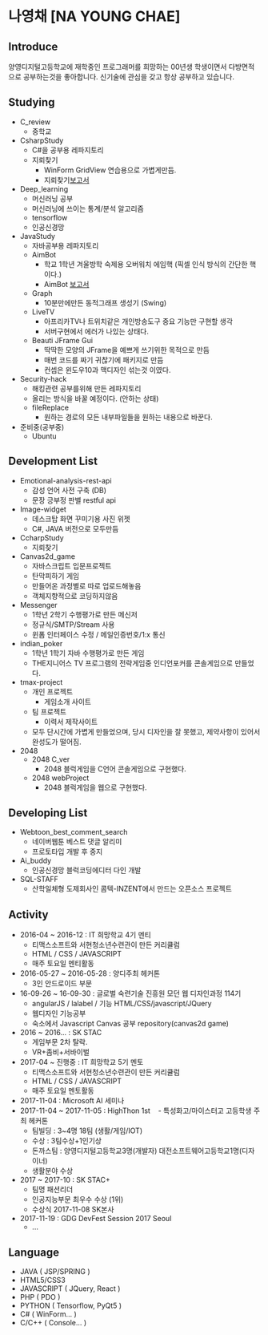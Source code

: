 # 나영채 [NA YOUNG CHAE]
## Introduce
양영디지털고등학교에 재학중인 프로그래머를 희망하는 00년생 학생이면서 다방면적으로 공부하는것을 좋아합니다.
신기술에 관심을 갖고 항상 공부하고 있습니다.
## Studying
- C_review
	- 중학교 
- CsharpStudy
	- C#을 공부용 레파지토리
	- 지뢰찾기
		- WinForm GridView 연습용으로 가볍게만듬.
		- 지뢰찾기[보고서](http://ra20617.dothome.co.kr/codePDF/PDF/%EC%A7%80%EB%A2%B0%EC%B0%BE%EA%B8%B0%20%EB%82%98%EC%98%81%EC%B1%84.pdf)
- Deep_learning
    - 머신러닝 공부
	- 머신러닝에 쓰이는 통계/분석 알고리즘 
	- tensorflow
    - 인공신경망
- JavaStudy
    - 자바공부용 레파지토리 
	- AimBot
		- 학교 1학년 겨울방학 숙제용 오버워치 에임핵 (픽셀 인식 방식의 간단한 핵이다.)
		- AimBot [보고서](http://ra20617.dothome.co.kr/codePDF/PDF/AimBot%20%EB%82%98%EC%98%81%EC%B1%84.pdf)
	- Graph
		- 10분만에만든 동적그래프 생성기 (Swing)
	- LiveTV
		- 아프리카TV나 트위치같은 개인방송도구 중요 기능만 구현할 생각
		- 서버구현에서 에러가 나있는 상태다.
	- Beauti JFrame Gui
		- 딱딱한 모양의 JFrame을 예쁘게 쓰기위한 목적으로 만듬
		- 매번 코드를 짜기 귀찮기에 패키지로 만듬
        - 컨셉은 윈도우10과 맥디자인 섞는것 이였다.
- Security-hack
	- 해킹관련 공부를위해 만든 레파지토리
    - 올리는 방식을 바꿀 예정이다. (안하는 상태)
	- fileReplace 
		- 원하는 경로의 모든 내부파일들을 원하는 내용으로 바꾼다.
- 준비중(공부중)
	- Ubuntu
## Development List
- Emotional-analysis-rest-api
	- 감성 언어 사전 구축 (DB)
	- 문장 긍부정 판별 restful api
- Image-widget
	- 데스크탑 화면 꾸미기용 사진 위젯
	- C#, JAVA 버전으로 모두만듬
- CcharpStudy
	- 지뢰찾기
- Canvas2d_game
	- 자바스크립트 입문프로젝트
    - 탄막피하기 게임
	- 만들어온 과정별로 따로 업로드해놓음
	- 객체지향적으로 코딩하지않음
- Messenger
	- 1학년 2학기 수행평가로 만든 메신저
	- 정규식/SMTP/Stream 사용
	- 윈폼 인터페이스 수정 / 메일인증번호/1:x 통신
- indian_poker
	- 1학년 1학기 자바 수행평가로 만든 게임
	- THE지니어스 TV 프로그램의 전략게임중 인디언포커를 콘솔게임으로 만들었다.
- tmax-project
	- 개인 프로젝트
		- 게임소개 사이트
	- 팀 프로젝트
		- 이력서 제작사이트
	- 모두 단시간에 가볍게 만들었으며, 당시 디자인을 잘 못했고, 제약사항이 있어서 완성도가 떨어짐.
- 2048
	- 2048 C_ver
		- 2048 블럭게임을 C언어 콘솔게임으로 구현했다.
	- 2048 webProject
		- 2048 블럭게임을 웹으로 구현했다.
## Developing List
- Webtoon_best_comment_search
	- 네이버웹툰 베스트 댓글 알리미
	- 프로토타입 개발 후 중지
- Ai_buddy
	- 인공신경망 블럭코딩에디터 다인 개발
- SQL-STAFF
    - 산학일체형 도제회사인 콤텍-INZENT에서 만드는 오픈소스 프로젝트
## Activity
- 2016-04 ~ 2016-12 : IT 희망학교 4기 멘티
    - 티맥스소프트와 서현청소년수련관이 만든 커리큘럼
	- HTML / CSS / JAVASCRIPT
    - 매주 토요일 멘티활동
- 2016-05-27 ~ 2016-05-28 : 양디주최 헤커톤
	- 3인 안드로이드 부문
- 16-09-26 ~ 16-09-30 : 글로벌 숙련기술 진흥원 모던 웹 디자인과정 114기
	- angularJS / lalabel / 기능 HTML/CSS/javascript/JQuery
    - 웹디자인 기능공부
	- 숙소에서 Javascript Canvas 공부 repository(canvas2d game)
- 2016 ~ 2016... : SK STAC
	- 게임부문 2차 탈락. 
	- VR+좀비+서바이벌
- 2017-04 ~ 진행중 : IT 희망학교 5기 멘토
	- 티맥스소프트와 서현청소년수련관이 만든 커리큘럼
	- HTML / CSS / JAVASCRIPT
    - 매주 토요일 멘토활동
- 2017-11-04 : Microsoft AI 세미나
- 2017-11-04 ~ 2017-11-05 : HighThon 1st
    - 특성화고/마이스터고 고등학생 주최 헤커톤
    - 팀빌딩 : 3~4명 18팀 (생활/게임/IOT)
    - 수상 : 3팀수상+1인기상
    - 돈까스팀 : 양영디지털고등학교3명(개발자) 대전소프트웨어고등학교1명(디자이너) 
    - 생활분야 수상
- 2017 ~ 2017-10 : SK STAC+
    - 팀명 패션리더
	- 인공지능부문 최우수 수상 (1위)
    - 수상식 2017-11-08 SK본사
- 2017-11-19 : GDG DevFest Session 2017 Seoul
    - ...
## Language
- JAVA ( JSP/SPRING )
- HTML5/CSS3 
- JAVASCRIPT ( JQuery, React )
- PHP ( PDO )
- PYTHON ( Tensorflow, PyQt5 )
- C# ( WinForm... )
- C/C++ ( Console... )
